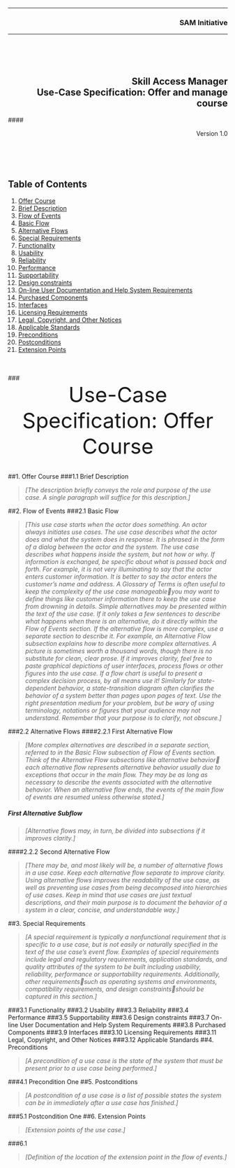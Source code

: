 ***
### <div align="right">SAM Initiative</div>
***
<br>
<br>
<br>
<h2 align="right"> Skill Access Manager<br>
Use-Case Specification: Offer and manage course </h2>

####<div align="right">Version 1.0</div>

<br>
<br>
<br>

## Table of Contents

1. [Offer Course](#1-offer-course)
  1. [Brief Description](#11-brief-description)
2. [Flow of Events](#2-flow-of-events)
  1. [Basic Flow](#21-basic-flow)
  2. [Alternative Flows](#22-alternative-flows)
3. [Special Requirements](#3-special-requirements)
  1. [Functionality](#31-functionality)
  2. [Usability](#32-usability)
  3. [Reliability](#33-reliability)
  4. [Performance](#34-performance)
  5. [Supportability](#35-supportability)
  6. [Design constraints](#36-design-constraints)
  7. [On-line User Documentation and Help System Requirements](#37-on-line-user-documentation-and-help-system-requirements)
  8. [Purchased Components](#38-purchased-components)
  9. [Interfaces](#39-interfaces)
  10. [Licensing Requirements](310-licencing-requirements)
  11. [Legal, Copyright, and Other Notices](#311-legal-copyright-and-other-notices)
  12. [Applicable Standards](#312-applicable-standards)
4. [Preconditions](#4-preconditions)
5. [Postconditions](#5-postconditions)
6. [Extension Points](#6-extension-points)
  
<br>
<br>
###<div align="center"><font size="10">Use-Case Specification: Offer Course</font></div>
<br>

##1. Offer Course
###1.1 Brief Description
>_[The description briefly conveys the role and purpose of the use case. A single paragraph will suffice for this description.]_

##2. Flow of Events
###2.1 Basic Flow
>_[This use case starts when the actor does something. An actor always initiates use cases. The use case describes what the actor does and what the system does in response. It is phrased in the form of a dialog between the actor and the system.
The use case describes what happens inside the system, but not how or why. If information is exchanged, be specific about what is passed back and forth. For example, it is not very illuminating to say that the actor enters customer information. It is better to say the actor enters the customer’s name and address. A Glossary of Terms is often useful to keep the complexity of the use case manageableyou may want to define things like customer information there to keep the use case from drowning in details. 
Simple alternatives may be presented within the text of the use case. If it only takes a few sentences to describe what happens when there is an alternative, do it directly within the Flow of Events section. If the alternative flow is more complex, use a separate section to describe it. For example, an Alternative Flow subsection explains how to describe more complex alternatives. 
A picture is sometimes worth a thousand words, though there is no substitute for clean, clear prose. If it improves clarity, feel free to paste graphical depictions of user interfaces, process flows or other figures into the use case. If a flow chart is useful to present a complex decision process, by all means use it!  Similarly for state-dependent behavior, a state-transition diagram often clarifies the behavior of a system better than pages upon pages of text. Use the right presentation medium for your problem, but be wary of using terminology, notations or figures that your audience may not understand. Remember that your purpose is to clarify, not obscure.]_

###2.2 Alternative Flows
####2.2.1 First Alternative Flow
>_[More complex alternatives are described in a separate section, referred to in the Basic Flow subsection of Flow of Events section. Think of the Alternative Flow subsections like alternative behavior each alternative flow represents alternative behavior usually due to exceptions that occur in the main flow. They may be as long as necessary to describe the events associated with the alternative behavior. When an alternative flow ends, the events of the main flow of events are resumed unless otherwise stated.]_

##### First Alternative Subflow
>_[Alternative flows may, in turn, be divided into subsections if it improves clarity.]_

####2.2.2 Second Alternative Flow
>_[There may be, and most likely will be, a number of alternative flows in a use case. Keep each alternative flow separate to improve clarity. Using alternative flows improves the readability of the use case, as well as preventing use cases from being decomposed into hierarchies of use cases. Keep in mind that use cases are just textual descriptions, and their main purpose is to document the behavior of a system in a clear, concise, and understandable way.]_

##3. Special Requirements
>_[A special requirement is typically a nonfunctional requirement that is specific to a use case, but is not easily or naturally specified in the text of the use case’s event flow. Examples of special requirements include legal and regulatory requirements, application standards, and quality attributes of the system to be built including usability, reliability, performance or supportability requirements. Additionally, other requirementssuch as operating systems and environments, compatibility requirements, and design constraintsshould be captured in this section.]_

###3.1 Functionality
###3.2 Usability
###3.3 Reliability
###3.4 Performance
###3.5 Supportability
###3.6 Design constraints
###3.7 On-line User Documentation and Help System Requirements
###3.8 Purchased Components
###3.9 Interfaces
###3.10 Licensing Requirements
###3.11 Legal, Copyright, and Other Notices
###3.12 Applicable Standards
##4. Preconditions
>_[A precondition of a use case is the state of the system that must be present prior to a use case being performed.]_

###4.1 Precondition One
##5. Postconditions
>_[A postcondition of a use case is a list of possible states the system can be in immediately after a use case has finished.]_

###5.1 Postcondition One
##6. Extension Points
>_[Extension points of the use case.]_

###6.1 <Name of Extension Point>
>_[Definition of the location of the extension point in the flow of events.]_

